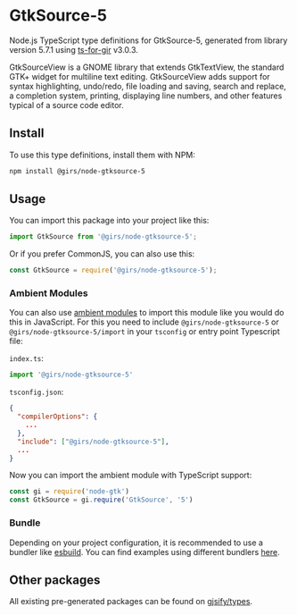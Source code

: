 
# GtkSource-5

Node.js TypeScript type definitions for GtkSource-5, generated from library version 5.7.1 using [ts-for-gir](https://github.com/gjsify/ts-for-gir) v3.0.3.

GtkSourceView is a GNOME library that extends GtkTextView, the standard GTK+ widget for multiline text editing. GtkSourceView adds support for syntax highlighting, undo/redo, file loading and saving, search and replace, a completion system, printing, displaying line numbers, and other features typical of a source code editor.

## Install

To use this type definitions, install them with NPM:
```bash
npm install @girs/node-gtksource-5
```

## Usage

You can import this package into your project like this:
```ts
import GtkSource from '@girs/node-gtksource-5';
```

Or if you prefer CommonJS, you can also use this:
```ts
const GtkSource = require('@girs/node-gtksource-5');
```

### Ambient Modules

You can also use [ambient modules](https://github.com/gjsify/ts-for-gir/tree/main/packages/cli#ambient-modules) to import this module like you would do this in JavaScript.
For this you need to include `@girs/node-gtksource-5` or `@girs/node-gtksource-5/import` in your `tsconfig` or entry point Typescript file:

`index.ts`:
```ts
import '@girs/node-gtksource-5'
```

`tsconfig.json`:
```json
{
  "compilerOptions": {
    ...
  },
  "include": ["@girs/node-gtksource-5"],
  ...
}
```

Now you can import the ambient module with TypeScript support: 

```ts
const gi = require('node-gtk')
const GtkSource = gi.require('GtkSource', '5')
```


### Bundle

Depending on your project configuration, it is recommended to use a bundler like [esbuild](https://esbuild.github.io/). You can find examples using different bundlers [here](https://github.com/gjsify/ts-for-gir/tree/main/examples).

## Other packages

All existing pre-generated packages can be found on [gjsify/types](https://github.com/gjsify/types).

